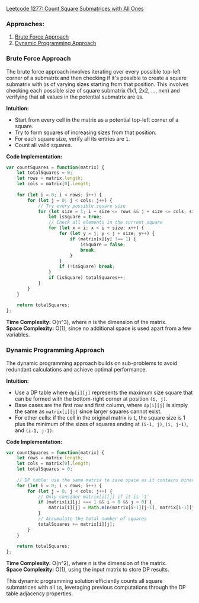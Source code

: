 [Leetcode 1277: Count Square Submatrices with All Ones](https://leetcode.com/problems/count-square-submatrices-with-all-ones/)

### Approaches:
1. [Brute Force Approach](#brute-force-approach)
2. [Dynamic Programming Approach](#dynamic-programming-approach)

### Brute Force Approach

The brute force approach involves iterating over every possible top-left corner of a submatrix and then checking if it's possible to create a square submatrix with `1`s of varying sizes starting from that position. This involves checking each possible size of square submatrix (1x1, 2x2, ..., nxn) and verifying that all values in the potential submatrix are `1`s.

**Intuition:**
- Start from every cell in the matrix as a potential top-left corner of a square.
- Try to form squares of increasing sizes from that position.
- For each square size, verify all its entries are `1`.
- Count all valid squares.

**Code Implementation:**

```javascript
var countSquares = function(matrix) {
    let totalSquares = 0;
    let rows = matrix.length;
    let cols = matrix[0].length;
    
    for (let i = 0; i < rows; i++) {
        for (let j = 0; j < cols; j++) {
            // Try every possible square size
            for (let size = 1; i + size <= rows && j + size <= cols; size++) {
                let isSquare = true;
                // Check all elements in the current square
                for (let x = i; x < i + size; x++) {
                    for (let y = j; y < j + size; y++) {
                        if (matrix[x][y] !== 1) {
                            isSquare = false;
                            break;
                        }
                    }
                    if (!isSquare) break;
                }
                if (isSquare) totalSquares++;
            }
        }
    }
    
    return totalSquares;
};
```

**Time Complexity:** O(n^3), where n is the dimension of the matrix.  
**Space Complexity:** O(1), since no additional space is used apart from a few variables.

### Dynamic Programming Approach

The dynamic programming approach builds on sub-problems to avoid redundant calculations and achieve optimal performance.

**Intuition:**
- Use a DP table where `dp[i][j]` represents the maximum size square that can be formed with the bottom-right corner at position `(i, j)`.
- Base cases are the first row and first column, where `dp[i][j]` is simply the same as `matrix[i][j]` since larger squares cannot exist.
- For other cells: if the cell in the original matrix is `1`, the square size is 1 plus the minimum of the sizes of squares ending at `(i-1, j)`, `(i, j-1)`, and `(i-1, j-1)`.

**Code Implementation:**

```javascript
var countSquares = function(matrix) {
    let rows = matrix.length;
    let cols = matrix[0].length;
    let totalSquares = 0;
    
    // DP table: use the same matrix to save space as it contains binary values
    for (let i = 0; i < rows; i++) {
        for (let j = 0; j < cols; j++) {
            // Only consider matrix[i][j] if it is `1`
            if (matrix[i][j] === 1 && i > 0 && j > 0) {
                matrix[i][j] = Math.min(matrix[i-1][j-1], matrix[i-1][j], matrix[i][j-1]) + 1;
            }
            // Accumulate the total number of squares
            totalSquares += matrix[i][j];
        }
    }
    
    return totalSquares;
};
```

**Time Complexity:** O(n^2), where n is the dimension of the matrix.  
**Space Complexity:** O(1), using the input matrix to store DP results. 

This dynamic programming solution efficiently counts all square submatrices with all `1`s, leveraging previous computations through the DP table adjacency properties.

